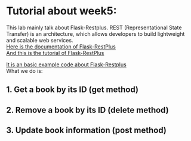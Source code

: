 # Tutorial about week5:

This lab mainly talk about Flask-Restplus. REST (Representational State Transfer) is an architecture, which allows developers to build lightweight and scalable web services.<br>
[Here is the documentation of Flask-RestPlus](https://flask-restplus.readthedocs.io/en/stable/)<br>
[And this is the tutorial of Flask-RestPlus](https://www.youtube.com/watch?v=yh-28ksEXwY&list=PLNrnt5k3GHOO8kB6vKenpAWvZuvVQiHro)<br>

[It is an basic example code about Flask-Restplus](https://github.com/szhbest/COMP9321/blob/master/Week5%20Flask/sample.py)<br>
What we do is:<br>
## 1. Get a book by its ID (get method)
## 2. Remove a book by its ID (delete method)
## 3. Update book information (post method)
